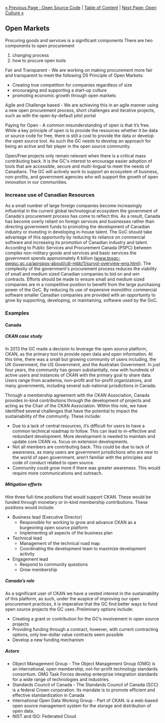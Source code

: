 [« Previous Page : Open Source Code](4_Open_Source_Code.md) | [Table of Content](TOC.md) | [Next Page: Open Culture »](6_Open_Culture.md)

## Open Markets

Procuring goods and services is a significant components
There are two components to open procurement

1. changing process
2. how to procure open tools

Fair and Transparent - We are working on making procurement more fair and transparent to meet the following D5 Principle of Open Markets:

- Creating true competition for companies regardless of size
- encouraging and supporting a start-up culture
- promoting economic growth through open markets

Agile and Challenge based - We are achieving this in an agile manner using a new open procurement process, short challenges and iterative projects, such as with the open-by-default pilot portal

Paying for Open - A common misunderstanding of open is that it’s free. While a key principle of open is to provide the resources whether it be data or source code for free, there is still a cost to provide the data or develop the open source tool. As such the GC needs to develop an approach for being an active and fair player in the open source community.

Open/Free projects only remain relevant when there is a critical mass contributing back. It is the GC's interest to encourage easier adoption of tools that are accessible, secure and multi-lingual to meet the needs of Canadians. The GC will actively work to support an ecosystem of business, non-profits, and government agencies who will support the growth of open innovation in our communities.

### Increase use of Canadian Resources

As a small number of large foreign companies become increasingly influential in the current global technological ecosystem the government of Canada's procurement process has come to reflect this. As a result, Canada has become overly reliant on foreign services and businesses rather than directing government funds to promoting the development of Canadian industry or investing in developing in-house talent. The GoC should take advantage of this opportunity by reducing its reliance on commercial software and increasing its promotion of Canadian industry and talent.
According to Public Services and Procurement Canada (PSPC) between complex non-military goods and services and basic services the government spends approximately 6 billion (www.tpsgc-pwgsc.gc.ca/apropos-about/cdi-mbb/1/survol-overview-eng.html). The complexity of the government's procurement process reduces the viability of small and medium sized Canadian companies to bid on and win contracts. Efforts should be made to ensure small and medium sized companies are in a competitive position to benefit from the large purchasing power of the GoC. By reducing its use of expensive monolithic commercial software smaller Canadian companies are provided with an opportunity to grow by supporting, developing, or maintaining, software used by the GoC.

### Examples

#### Canada

##### CKAN case study

In 2013 the GC made a decision to leverage the open source platform, CKAN, as the primary tool to provide open data and open information. At this time, there was a small but growing community of users including, the UK Government, the US Government, and the Australian Government.  In just four years, the community has grown substantially, now with hundreds of active users and instances of CKAN with the primary goal to share data. Users range from academia, non-profit and for-profit organizations, and many governments, including several sub-national jurisdictions in Canada.

Through a membership agreement with the CKAN Association, Canada provides in-kind contributions through the development of projects and acting as the Chair of the CKAN Association. Within this role, we have identified several challenges that have the potential to impact the sustainability of the community. These include:

- Due to a lack of central resources, it’s difficult for users to have a common technical roadmap to follow. This can lead to in-effective and redundant development. More development is needed to maintain and update core CKAN vs. focus on extension developments.
- Not all members are contributing back. This could be due to lack of awareness, as many users are government jurisdictions who are new to the world of open government, aren’t familiar with the principles and code of conduct related to open source.
- Community could grow more if there was greater awareness. This would require more communications and outreach.

##### Mitigation efforts

Hire three full-time positions that would support CKAN. These would be funded through monetary or in-kind membership contributions.  These positions would include:

- Business lead (Executive Director)
  - Responsible for working to grow and advance CKAN as a burgeoning open source platform
  - Implementing all aspects of the business plan
- Technical lead
  - Management of the technical road map
  - Coordinating the development team to maximize development activity
- Engagement lead
  - Respond to community questions
  - Grow membership

##### Canada’s role

As a significant user of CKAN we have a vested interest in the sustainability of this platform, as such, under the auspice of improving our open procurement practices, it is imperative that the GC find better ways to fund open source projects the GC uses.
Preliminary options include:

- Creating a grant or contribution for the GC’s involvement in open source projects
- Providing funding through a contract, however, with current contracting options, only low-dollar value contracts seem possible
- Develop a new funding mechanism

##### Actors

- Object Management Group - The Object Management Group (OMG) is an international, open membership, not-for-profit technology standards consortium. OMG Task Forces develop enterprise integration standards for a wide range of technologies and industries.
- Standards Council of Canada - The Standards Council of Canada (SCC) is a federal Crown corporation. Its mandate is to promote efficient and effective standardization in Canada
- International Open Data Working Group - Part of CKAN: is a web-based open source management system for the storage and distribution of open data.
- NIST and ISO: Federated Cloud
